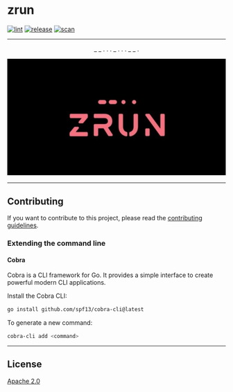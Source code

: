 # zrun

[![lint](https://github.com/zcubbs/zrun/actions/workflows/lint.yml/badge.svg?branch=main)](https://github.com/zcubbs/zrun/actions/workflows/lint.yml)
[![release](https://github.com/zcubbs/zrun/actions/workflows/release.yml/badge.svg)](https://github.com/zcubbs/zrun/actions/workflows/release.yml)
[![scan](https://github.com/zcubbs/zrun/actions/workflows/scan.yml/badge.svg)](https://github.com/zcubbs/zrun/actions/workflows/scan.yml)

---
<p align="center">
  _ _ . .  . _ .  . . _  _ .
</p>
<p align="center">
  <img width="750" src="_assets/zrun_alt.jpg">
</p>

---
## Contributing

If you want to contribute to this project, please read the [contributing guidelines](CONTRIBUTING.md).

### Extending the command line

#### Cobra

Cobra is a CLI framework for Go. It provides a simple interface to create powerful modern CLI applications.

Install the Cobra CLI:

```bash
go install github.com/spf13/cobra-cli@latest
```

To generate a new command:
```bash
cobra-cli add <command>
```

---
## License

[Apache 2.0](LICENSE)
